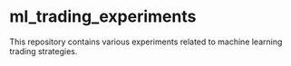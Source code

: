 # ml_trading_experiments

This repository contains various experiments related to machine learning trading strategies.
